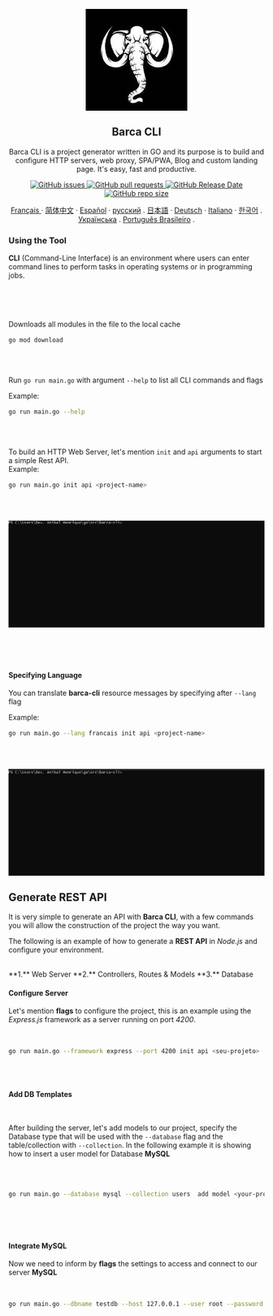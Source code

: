 
<p align="center">
 <img width="200px" height="200" src="/docs/assets/logo/barca-logo.jpeg" align="center" alt="GitHub Readme Stats" />
 <h2 align="center">Barca CLI</h2>
 <p align="center">
  Barca CLI is a project generator written in GO and its purpose is to build and configure HTTP servers, web proxy, SPA/PWA, Blog and custom landing page. It's easy, fast and productive.
  </p>
 </p>
  <p align="center">
    <a href="https://github.com/anuraghazra/github-readme-stats/actions">
      <img alt="GitHub issues" src="https://img.shields.io/github/issues/project-barca/barca-cli">
    </a>
    <a href="https://codecov.io/gh/anuraghazra/github-readme-stats">
      <img alt="GitHub pull requests" src="https://img.shields.io/github/issues-pr/project-barca/barca-cli">
    </a>
    <a href="https://a.paddle.com/v2/click/16413/119403?link=1227">
      <img alt="GitHub Release Date" src="https://img.shields.io/github/release-date/project-barca/barca-cli">
    </a>
    <a href="https://a.paddle.com/v2/click/16413/119403?link=2345">
      <img alt="GitHub repo size" src="https://img.shields.io/github/repo-size/project-barca/barca-cli">
    </a>
  </p>
   
  <p align="center">
    <a href="/docs/lang/readme_fr.md">Français </a>
    ·
    <a href="/docs/lang/readme_cn.md">简体中文</a>
    ·
    <a href="/docs/lang/readme_es.md">Español</a>
    ·
    <a href="/docs/lang/readme_ru.md">русский</a>
    .
    <a href="/docs/lang/readme_ja.md">日本語</a>
    ·
    <a href="/docs/lang/readme_de.md">Deutsch</a>
    ·
    <a href="/docs/lang/readme_it.md">Italiano</a>
    ·
    <a href="/docs/lang/readme_kr.md">한국어</a>
    .
    <a href="/docs/lang/readme_uk.md">Українська</a>
    .
    <a href="/docs/lang/readme_pt-BR.md">Português Brasileiro</a>
    .
  </p>
</p>

### Using the Tool

  **CLI** (Command-Line Interface) is an environment where users can enter command lines to perform tasks in operating systems or in programming jobs.

<br>
<br>
<br>

Downloads all modules in the file to the local cache

```sh
go mod download
```
<br>
<br>

Run `go run main.go` with argument `--help` to list all CLI commands and flags
<br>

Example: 
```sh
go run main.go --help
```

<br>
<br>


To build an HTTP Web Server, let's mention `init` and `api` arguments to start a simple Rest API.
<br>
Example:

```sh
go run main.go init api <project-name>
```


<br>
<br>

<p align="center">
  <img align="center" alt="barca-cli" src="docs/assets/gif/barca-cli-1.gif" />
</p>

<br>
<br>
<br>

#### Specifying Language


You can translate **barca-cli** resource messages by specifying after `--lang` flag

Example:

```sh
go run main.go --lang francais init api <project-name>
```

<br>
<br>

<p align="center">
  <img align="center" alt="barca-cli" src="docs/assets/gif/barca-cli-2.gif" />
</p>

## Generate REST API

It is very simple to generate an API with **Barca CLI**, with a few commands you will allow the construction of the project the way you want.

The following is an example of how to generate a **REST API** in *Node.js* and configure your environment.

<br>
  **1.** Web Server
  **2.** Controllers, Routes & Models
  **3.** Database

<br>

#### Configure Server

Let's mention **flags** to configure the project, this is an example using the *Express.js* framework as a server running on port *4200*.

<br>

```sh
go run main.go --framework express --port 4200 init api <seu-projeto>
```


<br>
<br>

#### Add DB Templates

<br>

After building the server, let's add models to our project, specify the Database type that will be used with the `--database` flag and the table/collection with `--collection`. In the following example it is showing how to insert a user model for Database **MySQL**

<br>
<br>

```sh
go run main.go --database mysql --collection users  add model <your-project>
```

<br>
<br>
<br>

#### Integrate MySQL

Now we need to inform by **flags** the settings to access and connect to our server **MySQL**

<br>

```sh
go run main.go --dbname testdb --host 127.0.0.1 --user root --password 12345 integrate mysql <seu-projeto>
```